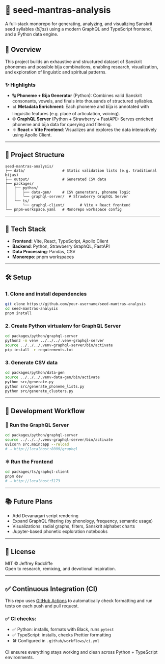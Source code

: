 # 🧬 seed-mantras-analysis

A full-stack monorepo for generating, analyzing, and visualizing Sanskrit seed syllables (_bījas_) using a modern GraphQL and TypeScript frontend, and a Python data engine.

## 🚀 Overview

This project builds an exhaustive and structured dataset of Sanskrit phonemes and possible bīja combinations, enabling research, visualization, and exploration of linguistic and spiritual patterns.

### ✨ Highlights

- 🔠 **Phoneme + Bīja Generator** (Python): Combines valid Sanskrit consonants, vowels, and finals into thousands of structured syllables.
- 📊 **Metadata Enrichment**: Each phoneme and bīja is annotated with linguistic features (e.g. place of articulation, voicing).
- 🌐 **GraphQL Server** (Python + Strawberry + FastAPI): Serves enriched phoneme and bīja data for querying and filtering.
- ⚛️ **React + Vite Frontend**: Visualizes and explores the data interactively using Apollo Client.

---

## 📁 Project Structure

```
seed-mantras-analysis/
├── data/                 # Static validation lists (e.g. traditional bījas)
├── output/               # Generated CSV data
├── packages/
│   ├── python/
│   │   ├── data-gen/     # CSV generators, phoneme logic
│   │   └── graphql-server/  # Strawberry GraphQL Server
│   └── ts/
│       └── graphql-client/       # Vite + React frontend
└── pnpm-workspace.yaml   # Monorepo workspace config
```

---

## 🧰 Tech Stack

- **Frontend**: Vite, React, TypeScript, Apollo Client
- **Backend**: Python, Strawberry GraphQL, FastAPI
- **Data Processing**: Pandas, CSV
- **Monorepo**: pnpm workspaces

---

## 🛠️ Setup

### 1. Clone and install dependencies

```bash
git clone https://github.com/your-username/seed-mantras-analysis
cd seed-mantras-analysis
pnpm install
```

### 2. Create Python virtualenv for GraphQL Server

```bash
cd packages/python/graphql-server
python3 -m venv ../../../.venv-graphql-server
source ../../../.venv-graphql-server/bin/activate
pip install -r requirements.txt
```

### 3. Generate CSV data

```bash
cd packages/python/data-gen
source ../../../.venv-data-gen/bin/activate
python src/generate.py
python src/generate_phoneme_lists.py
python src/generate_clusters.py
```

---

## 🧪 Development Workflow

### 🧬 Run the GraphQL Server

```bash
cd packages/python/graphql-server
source ../../../.venv-graphql-server/bin/activate
uvicorn src.main:app --reload
# → http://localhost:8000/graphql
```

### ⚛️ Run the Frontend

```bash
cd packages/ts/graphql-client
pnpm dev
# → http://localhost:5173
```

---

## 📚 Future Plans

- Add Devanagari script rendering
- Expand GraphQL filtering (by phonology, frequency, semantic usage)
- Visualizations: radial graphs, filters, Sanskrit alphabet charts
- Jupyter-based phonetic exploration notebooks

---

## 🪪 License

MIT © Jeffrey Radcliffe  
Open to research, remixing, and devotional inspiration.

---

## ✅ Continuous Integration (CI)

This repo uses [GitHub Actions](https://github.com/features/actions) to automatically check formatting and run tests on each push and pull request.

### ✅ CI checks:

- ✅ Python: installs, formats with Black, runs `pytest`
- ✅ TypeScript: installs, checks Prettier formatting
- 🛠 Configured in `.github/workflows/ci.yml`

CI ensures everything stays working and clean across Python + TypeScript environments.
